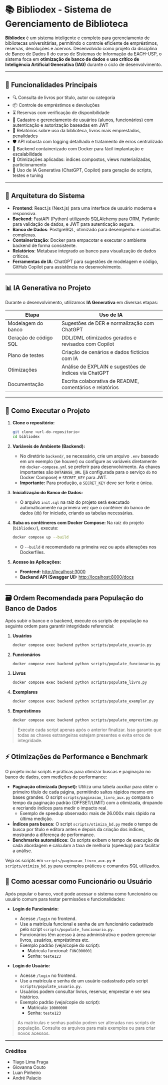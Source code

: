 # 📚 Bibliodex - Sistema de Gerenciamento de Biblioteca

**Bibliodex** é um sistema inteligente e completo para gerenciamento de bibliotecas universitárias, permitindo o controle eficiente de empréstimos, reservas, devoluções e acervos. Desenvolvido como projeto da disciplina de Banco de Dados II do curso de Sistemas de Informação da EACH-USP, o sistema foca em **otimização de banco de dados** e **uso crítico de Inteligência Artificial Generativa (IAG)** durante o ciclo de desenvolvimento.

---

## 🚀 Funcionalidades Principais

- 🔍 Consulta de livros por título, autor ou categoria
- 📦 Controle de empréstimos e devoluções
- ⏳ Reservas com verificação de disponibilidade
- 👥 Cadastro e gerenciamento de usuários (alunos, funcionários) com autenticação e autorização baseadas em JWT
- 📑 Relatórios sobre uso da biblioteca, livros mais emprestados, penalidades
- 🛡️ API robusta com logging detalhado e tratamento de erros centralizado
- 🐳 Backend containerizado com Docker para fácil implantação e escalabilidade
- 🧠 Otimizações aplicadas: índices compostos, views materializadas, particionamento
- 🤖 Uso de IA Generativa (ChatGPT, Copilot) para geração de scripts, testes e tuning

---

## 🧱 Arquitetura do Sistema

- **Frontend**: React.js (Next.js) para uma interface de usuário moderna e responsiva.
- **Backend**: FastAPI (Python) utilizando SQLAlchemy para ORM, Pydantic para validação de dados, e JWT para autenticação segura.
- **Banco de Dados**: PostgreSQL, otimizado para desempenho e consultas complexas.
- **Containerização**: Docker para empacotar e executar o ambiente backend de forma consistente.
- **Relatórios**: Metabase integrado ao banco para visualização de dados críticos.
- **Ferramentas de IA**: ChatGPT para sugestões de modelagem e código, GitHub Copilot para assistência no desenvolvimento.

---

## 📊 IA Generativa no Projeto

Durante o desenvolvimento, utilizamos **IA Generativa** em diversas etapas:

| Etapa                         | Uso de IA                                                  |
|------------------------------|-------------------------------------------------------------|
| Modelagem do banco           | Sugestões de DER e normalização com ChatGPT                |
| Geração de código SQL        | DDL/DML otimizados gerados e revisados com Copilot         |
| Plano de testes              | Criação de cenários e dados fictícios com IA               |
| Otimizações                  | Análise de EXPLAIN e sugestões de índices via ChatGPT      |
| Documentação                 | Escrita colaborativa de README, comentários e relatórios   |

---

## 🚀 Como Executar o Projeto

1.  **Clone o repositório:**
    ```bash
    git clone <url-do-repositorio>
    cd bibliodex
    ```

2.  **Variáveis de Ambiente (Backend):**
    *   No diretório `backend/`, se necessário, crie um arquivo `.env` baseado em um exemplo (se houver) ou configure as variáveis diretamente no `docker-compose.yml` se preferir para desenvolvimento. As chaves importantes são `DATABASE_URL` (já configurada para o serviço `db` no Docker Compose) e `SECRET_KEY` para JWT.
    *   **Importante:** Para produção, a `SECRET_KEY` deve ser forte e única.

3.  **Inicialização do Banco de Dados:**
    *   O arquivo `init.sql` na raiz do projeto será executado automaticamente na primeira vez que o contêiner do banco de dados (`db`) for iniciado, criando as tabelas necessárias.

4.  **Suba os contêineres com Docker Compose:**
    Na raiz do projeto (`bibliodex/`), execute:
    ```bash
    docker compose up --build
    ```
    *   O `--build` é recomendado na primeira vez ou após alterações nos Dockerfiles.

5.  **Acesso às Aplicações:**
    *   **Frontend:** [http://localhost:3000](http://localhost:3000)
    *   **Backend API (Swagger UI):** [http://localhost:8000/docs](http://localhost:8000/docs)

---

## 🗃️ Ordem Recomendada para População do Banco de Dados

Após subir o banco e o backend, execute os scripts de população na seguinte ordem para garantir integridade referencial:

1. **Usuários**
   ```bash
   docker compose exec backend python scripts/populate_usuario.py
   ```
2. **Funcionários**
   ```bash
   docker compose exec backend python scripts/populate_funcionario.py
   ```
3. **Livros**
   ```bash
   docker compose exec backend python scripts/populate_livro.py
   ```
4. **Exemplares**
   ```bash
   docker compose exec backend python scripts/populate_exemplar.py
   ```
5. **Empréstimos**
   ```bash
   docker compose exec backend python scripts/populate_emprestimo.py
   ```

> Execute cada script apenas após o anterior finalizar. Isso garante que todas as chaves estrangeiras estejam presentes e evita erros de integridade.

## ⚡ Otimizações de Performance e Benchmark

O projeto inclui scripts e práticas para otimizar buscas e paginação no banco de dados, com medições de performance:

- **Paginação otimizada (keyset):** Utiliza uma tabela auxiliar para obter o primeiro título de cada página, permitindo saltos rápidos mesmo em bases grandes. O script `scripts/paginacao_livro_aux.py` compara o tempo da paginação padrão (OFFSET/LIMIT) com a otimizada, dropando e recriando índices para medir o impacto real.
    - Exemplo de speedup observado: mais de 26.000x mais rápido na última medição.
- **Índices para busca:** O script `scripts/otimiza_bd.py` mede o tempo de busca por título e editora antes e depois da criação dos índices, mostrando a diferença de performance.
- **Benchmarks automáticos:** Os scripts exibem o tempo de execução de cada abordagem e calculam a taxa de melhoria (speedup) para facilitar a análise.

Veja os scripts em `scripts/paginacao_livro_aux.py` e `scripts/otimiza_bd.py` para exemplos práticos e comandos SQL utilizados.


## 👤 Como acessar como Funcionário ou Usuário

Após popular o banco, você pode acessar o sistema como funcionário ou usuário comum para testar permissões e funcionalidades:

- **Login de Funcionário:**
    - Acesse `/login` no frontend.
    - Use a matrícula funcional e senha de um funcionário cadastrado pelo script `scripts/populate_funcionario.py`.
    - Funcionários têm acesso à área administrativa e podem gerenciar livros, usuários, empréstimos etc.
    - Exemplo padrão (veja/copie do script):
        - Matrícula funcional: `FUNC000001`
        - Senha: `teste123`

- **Login de Usuário:**
    - Acesse `/login` no frontend.
    - Use a matrícula e senha de um usuário cadastrado pelo script `scripts/populate_usuario.py`.
    - Usuários podem consultar livros, reservar, emprestar e ver seu histórico.
    - Exemplo padrão (veja/copie do script):
        - Matrícula: `10000000`
        - Senha: `teste123`

> As matrículas e senhas padrão podem ser alteradas nos scripts de população. Consulte os arquivos para mais exemplos ou para criar novos acessos.

----
### Créditos
- Tiago Lima Fraga
- Giovanna Couto
- Luan Pinheiro
- André Palacio
